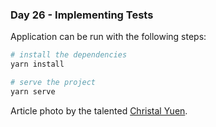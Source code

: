 <h3>Day 26 - Implementing Tests</h3>

Application can be run with the following steps:

```bash
# install the dependencies
yarn install

# serve the project
yarn serve
```

Article photo by the talented [Christal Yuen](https://unsplash.com/photos/wu14HwPv6f0).
